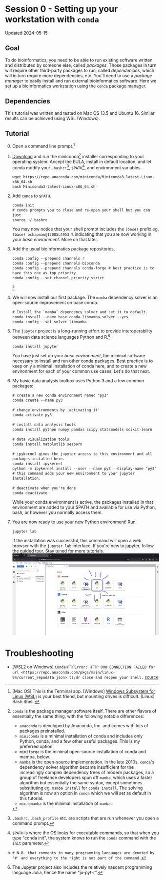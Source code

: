 # Session 0 - Setting up your workstation with `conda`

Updated 2024-05-15

## Goal
To do bioinformatics, you need to be able to run existing software written and distributed by someone else, called *packages*. Those packages in turn 
will require other third-party packages to run, called *dependencies*, which will in turn require more dependencies, etc. You'll need to use a 
*package manager* to easily install and run external bioinformatics software. Here we set up a bioinformatics workstation using the `conda` package 
manager.

## Dependencies

This tutorial was written and tested on Mac OS 13.5 and Ubuntu 16. Similar results can be achieved using WSL (Windows). 

## Tutorial
0. Open a command line prompt.[^1] 
1. [Download](https://docs.anaconda.com/free/miniconda/index.html) and run the miniconda[^2] installer corresponding to your operating system. Accept the EULA, install in default location, and let conda modify your `.bashrc`[^3], `$PATH`[^4], and environment variables.
   ```
   wget https://repo.anaconda.com/miniconda/Miniconda3-latest-Linux-x86_64.sh
   bash Miniconda3-latest-Linux-x86_64.sh
   ```
2. Add `conda` to `$PATH`.
   ```
   conda init
   # conda prompts you to close and re-open your shell but you can just
   source ~/.bashrc
   ```
   You may now notice that your shell prompt includes the `(base)` prefix eg. `(base) ochapman@12005L4953 %` indicating that you are now working in your
   *base* *environment*. More on that later.
4. Add the usual bioinformatics package repositories.
   ```
   conda config --prepend channels r
   conda config --prepend channels bioconda
   conda config --prepend channels conda-forge # best practice is to have this one as top priority.
   conda config --set channel_priority strict
   ```
   [^5] 
5. We will now install our first package. The `mamba` dependency solver is an open-source improvement on base conda. 
   ```
   # Install the `mamba` dependency solver and set it to default.
   conda install --name base conda-libmamba-solver --yes
   conda config --set solver libmamba
   ```
6. The `jupyter` project is a long-running effort to provide interoperability between data science languages Python and R.[^6]
   ```
   conda install jupyter
   ```
  
   You have just set up your *base environment*, the minimal software necessary to install and run other conda packages. Best practice is to keep only 
   a minimal installation of conda here, and to create a new environment for each of your common use cases. Let's do that next.

7. My basic data analysis toolbox uses Python 3 and a few common packages:
   ```
   # create a new conda environment named "py3"
   conda create --name py3

   # change environments by 'activating it'
   conda activate py3

   # install data analysis tools
   conda install python numpy pandas scipy statsmodels scikit-learn

   # data visualization tools
   conda install matplotlib seaborn

   # ipykernel gives the jupyter access to this environment and all packages installed here.
   conda install ipykernel
   python -m ipykernel install --user --name py3 --display-name "py3" # this command adds your new environment to your jupyter installation.

   # deactivate when you're done
   conda deactivate
   ```
   While your conda environment is active, the packages installed in that environment are added to your $PATH and available for use via Python, bash, or however you normally access them.

8. You are now ready to use your new Python environment! Run
   ```
   jupyter lab
   ```
   If the installation was successful, this command will open a web browser with the `jupyter lab` interface. If you're new to jupyter, follow the
   guided tour. Stay tuned for more tutorials.
   ![jupyter](../docs/0-jupyter-landing.png)

# Troubleshooting
- [WSL2 on Windows] `CondaHTTPError: HTTP 000 CONNECTION FAILED for url <https://repo.anaconda.com/pkgs/main/linux-64/current_repodata.json>
tl;dr close and reopen your shell.` [source](https://stackoverflow.com/questions/67923183/miniconda-on-wsl2-ubuntu-20-04-fails-with-condahttperror-http-000-connection)
   
[^1]: [Mac OS] This is the Terminal app. [Windows] [Windows Subsystem for Linux (WSL)](https://learn.microsoft.com/en-us/windows/wsl/install) is your
  best friend, but mounting drives is difficult. [Linux] Bash Shell.
[^2]: `conda` is the package manager software itself. There are other flavors of essentially the same thing, with the following 
  notable differences:
    - `anaconda` is developed by Anaconda, Inc. and comes with lots of packages preinstalled. 
    - `miniconda` is a minimal installation of conda and includes only Python, conda, and a few other useful packages. This is my preferred option.
    - `miniforge` is the minimal open-source installation of conda and mamba, below. 
    - `mamba` is the open-source implementation. In the late 2010s, `conda`'s dependency solver algorithm became insufficient for the increasingly
    complex dependency trees of modern packages, so a group of freelance developers spun off `mamba`, which uses a faster algorithm but essentially
    the same syntax, except sometimes substituting eg. `mamba install` for `conda install`. The solving algorithm is now an option in `conda` which 
    we will set as default in this tutorial.
    - `micromamba` is the minimal installation of `mamba`.
[^3]: `.bashrc`, `.bash_profile` etc. are scripts that are run whenever you open a command prompt.[^7] 
[^4]: `$PATH` is where the OS looks for executable commands, so that when you type "conda init", the system knows to run the `conda` command with the 
  `init` parameter.
[^5]: `# N.B. that comments in many programming languages are denoted by '#' and everything to the right is not part of the command.`
[^6]: The Jupyter project also includes the relatively nascent programming language Julia, hence the name "ju-pyt-r".
[^7]: `.zshrc` and `.zsh_profile` on Mac OS.
